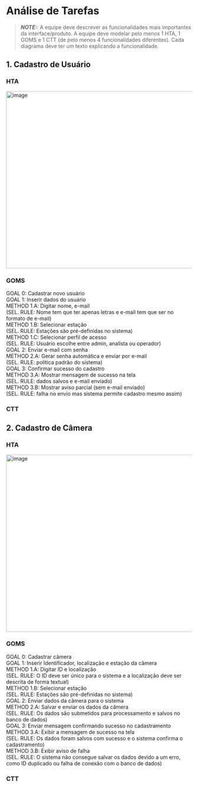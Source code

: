 # Análise de Tarefas

> **_NOTE:_**: A equipe deve descrever as funcionalidades mais importantes da interface/produto. A equipe deve modelar pelo menos 1 HTA, 1 GOMS e 1 CTT (de pelo menos 4 funcionalidades diferentes). Cada diagrama deve ter um texto explicando a funcionalidade.

## 1. Cadastro de Usuário

### HTA
<img width="1337" height="480" alt="image" src="https://github.com/user-attachments/assets/e7775ce4-bacc-416f-bf4e-1f2920efb55d" />

### GOMS
GOAL 0: Cadastrar novo usuário
<br> GOAL 1: Inserir dados do usuário
<br> METHOD 1.A: Digitar nome, e-mail
<br> (SEL. RULE: Nome tem que ter apenas letras e e-mail tem que ser no formato de e-mail)
<br> METHOD 1.B: Selecionar estação
<br> (SEL. RULE: Estações são pré-definidas no sistema)
<br> METHOD 1.C: Selecionar perfil de acesso
<br> (SEL. RULE: Usuário escolhe entre admin, analista ou operador)
<br> GOAL 2: Enviar e-mail com senha
<br> METHOD 2.A: Gerar senha automática e enviar por e-mail
<br> (SEL. RULE: política padrão do sistema)
<br> GOAL 3: Confirmar sucesso do cadastro
<br> METHOD 3.A: Mostrar mensagem de sucesso na tela
<br> (SEL. RULE: dados salvos e e-mail enviado)
<br> METHOD 3.B: Mostrar aviso parcial (sem e-mail enviado)
<br> (SEL. RULE: falha no envio mas sistema permite cadastro mesmo assim)

### CTT

## 2. Cadastro de Câmera

### HTA
<img width="1337" height="480" alt="image" src="https://github.com/user-attachments/assets/8eba7f6b-1787-407c-8d5d-bf59853ab1d4" />

### GOMS
GOAL 0: Cadastrar câmera
<br> GOAL 1: Inserir Identificador, localização e estação da câmera
<br> METHOD 1.A: Digitar ID e localização
<br> (SEL. RULE: O ID deve ser único para o sistema e a localização deve ser descrita de forma textual)
<br> METHOD 1.B: Selecionar estação
<br> (SEL. RULE: Estações são pré-definidas no sistema)
<br> GOAL 2: Enviar dados da câmera para o sistema
<br> METHOD 2.A: Salvar e enviar os dados da câmera
<br> (SEL. RULE: Os dados são submetidos para processamento e salvos no banco de dados)
<br> GOAL 3: Enviar mensagem confirmando sucesso no cadastramento
<br> METHOD 3.A: Exibir a mensagem de sucesso na tela
<br> (SEL. RULE: Os dados foram salvos com sucesso e o sistema confirma o cadastramento)
<br> METHOD 3.B: Exibir aviso de falha
<br> (SEL. RULE: O sistema não consegue salvar os dados devido a um erro, como ID duplicado ou falha de conexão com o banco de dados)

### CTT
